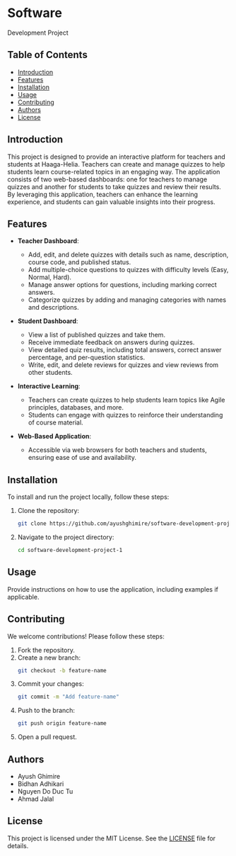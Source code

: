 # Software
Development Project

## Table of Contents
- [Introduction](#introduction)
- [Features](#features)
- [Installation](#installation)
- [Usage](#usage)
- [Contributing](#contributing)
- [Authors](#authors)
- [License](#license)

## Introduction

This project is designed to provide an interactive platform for teachers and students at Haaga-Helia. Teachers can create and manage quizzes to help students learn course-related topics in an engaging way. The application consists of two web-based dashboards: one for teachers to manage quizzes and another for students to take quizzes and review their results. By leveraging this application, teachers can enhance the learning experience, and students can gain valuable insights into their progress.

## Features
- **Teacher Dashboard**:
    - Add, edit, and delete quizzes with details such as name, description, course code, and published status.
    - Add multiple-choice questions to quizzes with difficulty levels (Easy, Normal, Hard).
    - Manage answer options for questions, including marking correct answers.
    - Categorize quizzes by adding and managing categories with names and descriptions.

- **Student Dashboard**:
    - View a list of published quizzes and take them.
    - Receive immediate feedback on answers during quizzes.
    - View detailed quiz results, including total answers, correct answer percentage, and per-question statistics.
    - Write, edit, and delete reviews for quizzes and view reviews from other students.

- **Interactive Learning**:
    - Teachers can create quizzes to help students learn topics like Agile principles, databases, and more.
    - Students can engage with quizzes to reinforce their understanding of course material.

- **Web-Based Application**:
    - Accessible via web browsers for both teachers and students, ensuring ease of use and availability.



## Installation
To install and run the project locally, follow these steps:
1. Clone the repository:
    ```bash
    git clone https://github.com/ayushghimire/software-development-project-1.git
    ```
2. Navigate to the project directory:
    ```bash
    cd software-development-project-1
    ```


## Usage
Provide instructions on how to use the application, including examples if applicable.

## Contributing
We welcome contributions! Please follow these steps:
1. Fork the repository.
2. Create a new branch:
    ```bash
    git checkout -b feature-name
    ```
3. Commit your changes:
    ```bash
    git commit -m "Add feature-name"
    ```
4. Push to the branch:
    ```bash
    git push origin feature-name
    ```
5. Open a pull request.

## Authors
- Ayush Ghimire
- Bidhan Adhikari
- Nguyen Do Duc Tu
- Ahmad Jalal

## License
This project is licensed under the MIT License. See the [LICENSE](LICENSE) file for details.